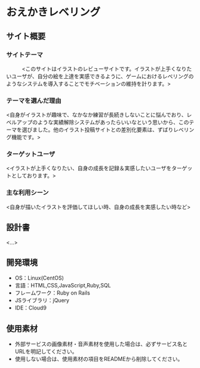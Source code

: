 # おえかきレベリング

## サイト概要
### サイトテーマ
　　　<このサイトはイラストのレビューサイトです。イラストが上手くなりたいユーザが、自分の絵を上達を実感できるように、ゲームにおけるレベリングのようなシステムを導入することでモチベーションの維持を計ります。>

### テーマを選んだ理由
<自身がイラストが趣味で、なかなか練習が長続きしないことに悩んでおり、レベルアップのような実績解除システムがあったらいいなという思いから、このテーマを選びました。他のイラスト投稿サイトとの差別化要素は、ずばりレベリング機能です。>

### ターゲットユーザ
<イラストが上手くなりたい、自身の成長を記録＆実感したいユーザをターゲットとしております。>

### 主な利用シーン
<自身が描いたイラストを評価してほしい時、自身の成長を実感したい時など>

## 設計書
<...>

## 開発環境
- OS：Linux(CentOS)
- 言語：HTML,CSS,JavaScript,Ruby,SQL
- フレームワーク：Ruby on Rails
- JSライブラリ：jQuery
- IDE：Cloud9

## 使用素材
- 外部サービスの画像素材・音声素材を使用した場合は、必ずサービス名とURLを明記してください。
- 使用しない場合は、使用素材の項目をREADMEから削除してください。
